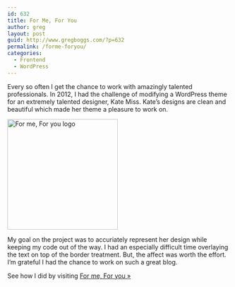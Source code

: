 ```yaml
---
id: 632
title: For Me, For You
author: greg
layout: post
guid: http://www.gregboggs.com/?p=632
permalink: /forme-foryou/
categories:
  - Frontend
  - WordPress
---
```

Every so often I get the chance to work with amazingly talented professionals. In 2012, I had the challenge of modifying a WordPress theme for an extremely talented designer, Kate Miss. Kate&#8217;s designs are clean and beautiful which made her theme a pleasure to work on.

<img class="size-full wp-image-634 alignright" alt="For me, For you logo" src="http://www.gregboggs.com/wp-content/uploads/2012/07/forme-foryou-header-2012.gif" width="250" height="250" />

My goal on the project was to accuriately represent her design while keeping my code out of the way. I had an especially difficult time overlaying the text on top of the border treatment. But, the affect was worth the effort. I&#8217;m grateful I had the chance to work on such a great blog.

See how I did by visiting [For me, For you »][1]

 [1]: http://www.forme-foryou.com